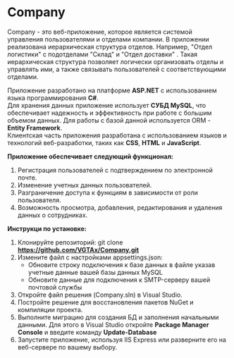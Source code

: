 # Company
Company - это веб-приложение, которое является системой управления пользователями и отделами компании. В приложении реализована иерархическая структура отделов. Например, "Отдел логистики" с подотделами "Склад" и "Отдел доставки" . Такая иерархическая структура позволяет логически организовать отделы и управлять ими, а также связывать пользователей с соответствующими отделами.<br>

Приложение разработано на платформе **ASP.NET** с использованием языка программирования **C#**.<br>
Для хранения данных приложение использует **СУБД MySQL**, что обеспечивает надежность и эффективность при работе с большим объемом данных.
Для работы с базой данной используется ORM - **Entity Framework**. <br>
Клиентская часть приложения разработана с использованием языков и технологий веб-разработки, таких как **CSS**, **HTML** и **JavaScript**. <br>

**Приложение обеспечивает следующий функционал:**
<ol>
  <li>Регистрация пользователей с подтверждением по электронной почте.</li>
  <li>Изменение учетных данных пользователей.</li>  
  <li>Разграничение доступа к функциям в зависимости от роли пользователя.</li>  
  <li>Возможность просмотра, добавления, редактирования и удаления данных о сотрудниках.</li>
</ol>

**Инструкци по установке:**
<ol>
  <li>Клонируйте репозиторий: git clone <a href="https://github.com/VGTAx/Company.git"><b>https://github.com/VGTAx/Company.git</b></a></li> 
  <li>Измените файл с настройками appsettings.json:
    <ul>
      <li>Обновите строку подключения к базе данных в файле указав учетные данные вашей базы данных MySQL</li>
      <li>Обновите данные для подключения к SMTP-серверу вашей почтовой службы</li>
    </ul>
  </li>
 
  <li>Откройте файл решения (Company.sln) в Visual Studio.</li>
  <li>Постройте решение для восстановления пакетов NuGet и компиляции проекта.</li>
  <li>Выполните миграцию для создания БД и заполнения начальными данными. Для этого в Visual Studio откройте <b>Package Manager Console</b> и введите команду <b>Update-Database</b></li>
  <li>Запустите приложение, используя IIS Express или разверните его на веб-сервере по вашему выбору.</li>
</ol>
